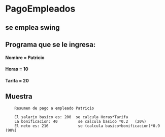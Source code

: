 # PagoEmpleados
## se emplea swing 
## Programa que se le ingresa: 
#### Nombre = Patricio
#### Horas = 10
#### Tarifa = 20
 
 ## Muestra 
        Resumen de pago a empleado Patricio
        
        El salario basico es: 200  se calcula Horas*Tarifa
        La bonificacion: 40         se calcula basico *0.2   (20%)
        El neto es: 216             se (calcula basico+bonificacion)*0.9  (90%)
                          
